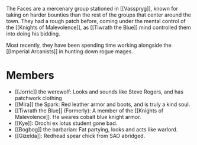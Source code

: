 The Faces are a mercenary group stationed in [[Vasspryg]], known for taking on harder bounties than the rest of the groups that center around the town. They had a rough patch before, coming under the mental control of the [[Knights of Malevolence]], as [[Tiwrath the Blue]] mind controlled them into doing his bidding.

Most recently, they have been spending time working alongside the [[Imperial Arcanists]] in hunting down rogue mages.
# Members
- [[Jorric]] the werewolf: Looks and sounds like Steve Rogers, and has patchwork clothing
- [[Mira]] the Spark: Red leather armor and boots, and is truly a kind soul.
- [[Tiwrath the Blue]] (Formerly): A member of the [[Knights of Malevolence]]. He weares cobalt blue knight armor.
- [[Kye]]: Orochi ex lotus student gone bad.
- [[Bogbog]] the barbarian: Fat partying, looks and acts like warlord.
- [[Gizelda]]: Redhead spear chick from SAO abridged.